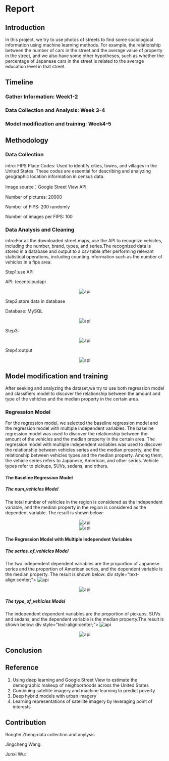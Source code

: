# Report

## Introduction
In this project, we try to use photos of streets to find some sociological information using machine learning methods. For example, the relationship between the number of cars in the street and the average value of property in the street, and we also have some other hypotheses, such as whether the percentage of Japanese cars in the street is related to the average education level in that street.

## Timeline

 
### Gather Information: Week1-2

### Data Collection and Analysis: Week 3-4

### Model modification and training: Week4-5


## Methodology

### Data Collection

intro: FIPS Place Codes: Used to identify cities, towns, and villages in the United States. These codes are essential for describing and analyzing geographic location information in census data.

Image source：Google Street View API

Number of pictures: 20000

Number of FIPS: 200 randomly 

Number of images per FIPS: 100


### Data Analysis and Cleaning 

intro:For all the downloaded street maps, use the API to recognize vehicles, including the number, brand, types, and series.The recognized data is stored in a database and output to a csv table after performing relevant statistical operations, including counting information such as the number of vehicles in a fips area.

Step1:use API

API: tecentcloudapi
<div style="text-align:center;">
    <img src="./asset/api.jpg" alt="api">
</div>

Step2:store data in database

Database: MySQL
<div style="text-align:center;">
    <img src="./asset/database.jpg" alt="api">
</div>

Step3:

<div style="text-align:center;">
    <img src="./asset/sql.jpg" alt="api">
</div>

Step4:output
<div style="text-align:center;">
    <img src="./asset/csv.jpg" alt="api">
</div>




## Model modification and training 
After seeking and analyzing the dataset,we try to use both regression model and classifiers model to discover the relationship between the amount and type of the vehicles and the median property in the certain area.

### Regression Model
For the regression model, we selected the baseline regression model and the regression model with multiple independent variables. The baseline regression model was used to discover the relationship between the amount of the vehicles and the median property in the certain area. The regression model with multiple independent variables was used to discover the relationship between vehicles series and the median property, and the relationship between vehicles types and the median property. Among them, the vehicle series refers to Japanese, American, and other series. Vehicle types refer to pickups, SUVs, sedans, and others.

#### The Baseline Regression Model
##### The num_vehicles Model
The total number of vehicles in the region is considered as the independent variable, and the median property in the region is considered as the dependent variable. The result is shown below:
<div style="text-align:center;">
    <img src="./UF2023summer/results/Linear regression for property values and num_cars.jpg" alt="api">
</div>

<div style="text-align:center;">
    <img src="./UF2023summer/results/Linear regression for property values and num_cars.png" alt="api">
</div>

#### The Regression Model with Multiple Independent Variables
##### The series_of_vehicles Model
The two independent dependent variables are the proportion of Japanese series and the proportion of American series, and  the dependent variable is the median property. The result is shown below:
div style="text-align:center;">
    <img src="./UF2023summer/results/Linear regression for property values and series_of_vehicles.jpg" alt="api">
</div>

<div style="text-align:center;">
    <img src="./UF2023summer/results/Linear regression for property values and series_of_vehicles.png" alt="api">
</div>

##### The type_of_vehicles Model
The independent dependent variables are the proportion of pickups,  SUVs and sedans, and the dependent variable is the median property.The result is shown below:
div style="text-align:center;">
    <img src="./UF2023summer/results/Linear regression for property values and car type variables.jpg" alt="api">
</div>

<div style="text-align:center;">
    <img src="./UF2023summer/results/Linear regression for property values and car type variables.png" alt="api">
</div>


## Conclusion 



## Reference 

1. Using deep learning and Google Street View to estimate the demographic makeup of neighborhoods across the United States
2. Combining satellite imagery and machine learning to predict poverty
3. Deep hybrid models with urban imagery
4. Learning representations of satellite imagery by leveraging point of interests



## Contribution
Rongfei Zheng:data collection and anylysis

Jingcheng Wang:

Junxi Wu:
